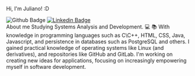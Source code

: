 Hi, I'm Juliano! :D

<div dir=auto>
<img src="https://camo.githubusercontent.com/e0d76690119684a607cc3fbd9404949bdb0ddf9542e4dd740711f9ae64f422b1/68747470733a2f2f696d672e736869656c64732e696f2f62616467652f2d4769746875622d3030303f7374796c653d666c61742d737175617265266c6f676f3d476974687562266c6f676f436f6c6f723d7768697465266c696e6b3d68747470733a2f2f6769746875622e636f6d2f4b61726f6c696e6531393938" alt="Github Badge" data-canonical-src="https://img.shields.io/badge/-Github-000?style=flat-square&amp;logo=Github&amp;logoColor=white&amp;link=https://github.com/juliano-rezende" style="max-width: 100%;">
<a href="https://www.linkedin.com/in/karoline-nascimento-leite-419b4a147/" rel="nofollow"><img src="https://camo.githubusercontent.com/839d699e155d04f27f02bcd9f85546cd47c269c74488d7c30c69d042b303bffe/68747470733a2f2f696d672e736869656c64732e696f2f62616467652f2d4c696e6b6564496e2d626c75653f7374796c653d666c61742d737175617265266c6f676f3d4c696e6b6564696e266c6f676f436f6c6f723d7768697465266c696e6b3d68747470733a2f2f7777772e6c696e6b6564696e2e636f6d2f696e2f6b61726f6c696e652d6e617363696d656e746f2d6c656974652d3431396234613134372f" alt="Linkedin Badge" data-canonical-src="https://img.shields.io/badge/-LinkedIn-blue?style=flat-square&amp;logo=Linkedin&amp;logoColor=white&amp;link=https://www.linkedin.com/in/juliano-rezende-b49742229/" style="max-width: 100%;"></a>
</div>
About me
Studying Systems Analysis and Development. 💻 📚 With knowledge in programming languages ​​such as C\C++, HTML, CSS, Java, Javascript, and persistence in databases such as PostgreSQL and others. I gained practical knowledge of operating systems like Linux (and derivatives), and repositories like GitHub and GitLab. I'm working on creating new ideas for applications, focusing on increasingly empowering myself in software development.

